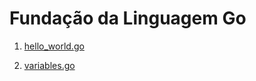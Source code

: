 # Fundação da Linguagem Go


1. [hello_world.go](./hello_world.go)

2. [variables.go](./variables.go)
